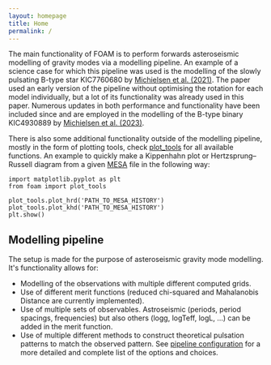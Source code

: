```yaml
---
layout: homepage
title: Home
permalink: /
---
```


The main functionality of FOAM is to perform forwards asteroseismic modelling of gravity modes via a modelling pipeline.
An example of a science case for which this pipeline was used is the modelling of the slowly pulsating B-type star KIC7760680 by <a href="https://doi.org/10.1051/0004-6361/202039926" target="_blank"> Michielsen et al. (2021)</a>.
The paper used an early version of the pipeline without optimising the rotation for each model individually, but a lot of its functionality was already used in this paper.
Numerous updates in both performance and functionality have been included since and are employed in the modelling of the B-type binary KIC4930889 by <a href="https://doi.org/10.1051/0004-6361/202244192 " target="_blank"> Michielsen et al. (2023)</a>.

There is also some additional functionality outside of the modelling pipeline, mostly in the form of plotting tools, check <a href="https://github.com/MichielsenM/FOAM/blob/master/foam/plot_tools.py" target="_blank"> plot_tools</a> for all available functions. An example to quickly make a Kippenhahn plot or Hertzsprung–Russell diagram from a given <a href="https://docs.mesastar.org/en/latest/index.html" target="_blank"> MESA</a> file in the following way:



<pre><code>import matplotlib.pyplot as plt
from foam import plot_tools

plot_tools.plot_hrd('PATH_TO_MESA_HISTORY')
plot_tools.plot_khd('PATH_TO_MESA_HISTORY')
plt.show()</code></pre>



## Modelling pipeline
The setup is made for the purpose of asteroseismic gravity mode modelling. It's functionality allows for:
- Modelling of the observations with multiple different computed grids.
- Use of different merit functions (reduced chi-squared and Mahalanobis Distance are currently implemented).
- Use of multiple sets of observables. Astroseismic (periods, period spacings, frequencies) but also others (logg, logTeff, logL, ...) can be added in the merit function.
- Use of multiple different methods to construct theoretical pulsation patterns to match the observed pattern.
See [pipeline configuration](./Configuration.md) for a more detailed and complete list of the options and choices.